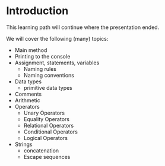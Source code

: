 # Introduction

This learning path will continue where the presentation ended. 

We will cover the following (many) topics:
* Main method
* Printing to the console
* Assignment, statements, variables
  * Naming rules
  * Naming conventions 
* Data types
  * primitive data types
* Comments
* Arithmetic
* Operators
  * Unary Operators
  * Equality Operators
  * Relational Operators
  * Conditional Operators
  * Logical Operators
* Strings 
  * concatenation
  * Escape sequences
